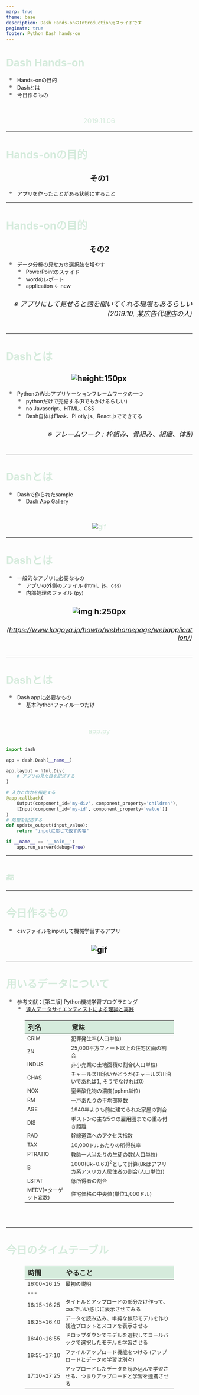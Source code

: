 ```yaml
---
marp: true
theme: base
description: Dash Hands-onのIntroduction用スライドです
paginate: true
footer: Python Dash hands-on
---
```


<!-- size: 4:3 -->

<style>
    section {
        background: #2A2B25;
        color:#FFFF;
        font-family: 'Noto Sans CJK JP';
        justify-content: flex-start;
    }
    h1{
        color:#D5EBDC;
    }
    p{
        color:#D5EBDC;
    }
    li {
        list-style-type: none;
    }
    li:before {
        content: '';
        width: 6px;
        height: 6px;
        display: inline-block;
        border-radius: 100%;
        background: grey;
        position: relative;
        left: -15px;
        top: -5px;
    }
    table {
    padding: inherit;
    }
    th {
        background: #D5EBDC;
        color: #2A2B25;
        font-size: 18px;
    }
    td{
        color: #2A2B25;
        font-size: 14px;
    }
</style>

<style scoped>
    section {
        justify-content: center;
    }
    p{
        text-align: center;
        margin-top: 10%;
        font-size: 18px;
    }
</style>

# Dash Hands-on

- Hands-onの目的
- Dashとは
- 今日作るもの

2019.11.06

---

# Hands-onの目的

## その1

- アプリを作ったことがある状態にすること

---
<style scoped>
h6{
    font-size: 18px;
    text-align: right;
}
</style>
# Hands-onの目的

## その2

- データ分析の見せ方の選択肢を増やす
  - PowerPointのスライド
  - wordのレポート
  - application ← new

###### ※ アプリにして見せると話を聞いてくれる現場もあるらしい <br>(2019.10, 某広告代理店の人)

---

<style scoped>
    h2{
        text-align: center;
    }
    h6{
        font-size: 18px;
        text-align: right;
    }
</style>

# Dashとは

## ![height:150px](/assets/images/dash-logo-300.png)

- PythonのWebアプリケーションフレームワークの一つ
    - pythonだけで完結する(Rでもかけるらしい)
    - no Javascript、HTML、CSS
    - Dash自体はFlask、Pl   otly.js、React.jsでできてる

###### ※ フレームワーク : 枠組み、骨組み、組織、体制

---

# Dashとは

- Dashで作られたsample
    - [Dash App Gallery](https://dash-gallery.plotly.host/Portal/)

![gif](./assets/gif/gallery.gif)

---

<style scoped>
    h2 {
        text-align: center;
    }
    h6{
        font-size: 18px;
        text-align: right;
    }
</style>

# Dashとは

- 一般的なアプリに必要なもの
    - アプリの外側のファイル (html、js、css) 
    - 内部処理のファイル (py)

## ![img h:250px](./assets/images/webの仕組み.gif)
###### (https://www.kagoya.jp/howto/webhomepage/webapplication/)


---

<style scoped>
    pre {
        background: #111111;
        font-size: 14px;
    }
</style>

# Dashとは

- Dash appに必要なもの
    - 基本Pythonファイル一つだけ

app.py

```python

import dash

app = dash.Dash(__name__)

app.layout = html.Div(
    # アプリの見た目を記述する
)

# 入力と出力を指定する
@app.callback(
    Output(component_id='my-div', component_property='children'),
    [Input(component_id='my-id', component_property='value')]
)
# 処理を記述する
def update_output(input_value):
    return "inputに応じて返す内容"

if __name__ == '__main__':
    app.run_server(debug=True)
```

---

<style scoped>
    section {
        background: #90C0D8;
    }
</style>

# :end:

---
<style scoped>
    h2 {
        text-align: center;
    }
</style>

# 今日作るもの

- csvファイルをinputして機械学習するアプリ

## ![gif](./assets/gif/app_comp.gif)

---

<style scoped>
    table{
        padding-top: 1%;
    }
</style>

# 用いるデータについて

- 参考文献：[第二版] Python機械学習プログラミング
    - [達人データサイエンティストによる理論と実践](https://raw.githubusercontent.com/rasbt/python-machine-learning-book-2nd-edition/master/code/ch10/housing.data.txt)

| 列名 | 意味 |
| :--- | :--- |
| CRIM | 犯罪発生率(人口単位) |
| ZN | 25,000平方フィート以上の住宅区画の割合 |
| INDUS | 非小売業の土地面積の割合(人口単位) |
| CHAS | チャールズ川沿いかどうか(チャールズ川沿いであれば1, そうでなければ0) |
| NOX | 窒素酸化物の濃度(pphm単位) |
| RM | 一戸あたりの平均部屋数 |
| AGE | 1940年よりも前に建てられた家屋の割合 |
| DIS | ボストンの主な5つの雇用圏までの重み付き距離 |
| RAD | 幹線道路へのアクセス指数 |
| TAX | 10,000ドルあたりの所得税率 |
| PTRATIO | 教師一人当たりの生徒の数(人口単位) |
| B | 1000(Bk-0.63)<sup>2</sup>として計算(Bkはアフリカ系アメリカ人居住者の割合(人口単位)) |
| LSTAT | 低所得者の割合 |
| MEDV(=ターゲット変数) | 住宅価格の中央値(単位1,000ドル) |

---

<style scoped>
    th {
        font-size: 18px;
    }
    td{
        font-size: 14px;
    }
</style>

# 今日のタイムテーブル

|時間|やること|
|:--|:--|
| 16:00~16:15 | 最初の説明 |
|---|
| 16:15~16:25 | タイトルとアップロードの部分だけ作って、cssでいい感じに表示させてみる |
| 16:25~16:40 | データを読み込み、単純な線形モデルを作り残渣プロットとスコアを表示させる |
| 16:40~16:55 | ドロップダウンでモデルを選択してコールバックで選択したモデルを学習させる |
| 16:55~17:10 | ファイルアップロード機能をつける (アップロードとデータの学習は別々) |
| 17:10~17:25 | アップロードしたデータを読み込んで学習させる、つまりアップロードと学習を連携させる |
